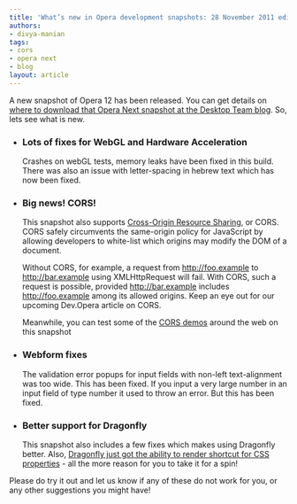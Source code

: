 ```yaml
---
title: 'What’s new in Opera development snapshots: 28 November 2011 edition'
authors:
- divya-manian
tags:
- cors
- opera next
- blog
layout: article
---
```

  <p>A new snapshot of Opera 12 has been released. You can get details on <a href="http://my.opera.com/desktopteam/blog/2011/11/28/glyphs-and-plugins">where to download that Opera Next snapshot at the Desktop Team blog</a>. So, lets see what is new.</p>
  <ul>
    <li>
      <h3>Lots of fixes for WebGL and Hardware Acceleration</h3>
      <p>Crashes on webGL tests, memory leaks have been fixed in this build. There was also an issue with letter-spacing in hebrew text which has now been fixed.</p>
    </li>
    <li>
      <h3>Big news! CORS!</h3>
      <p>This snapshot also supports <a href="http://www.w3.org/TR/cors/">Cross-Origin Resource Sharing</a>, or CORS. CORS safely circumvents the same-origin policy for JavaScript by allowing developers to white-list which origins may modify the DOM of a document.</p>
      <p>Without CORS, for example, a request from <a href="http://foo.example" target="_blank">http://foo.example</a> to <a href="http://bar.example" target="_blank">http://bar.example</a> using XMLHttpRequest will fail. With CORS, such a request is possible, provided <a href="http://bar.example" target="_blank">http://bar.example</a> includes <a href="http://foo.example" target="_blank">http://foo.example</a> among its allowed origins. Keep an eye out for our upcoming Dev.Opera article on CORS.</p>
      <p>Meanwhile, you can test some of the <a href="http://arunranga.com/examples/access-control/">CORS demos</a> around the web on this snapshot</p>
    </li>
    <li>
      <h3>Webform fixes</h3>
      <p>The validation error popups for input fields with non-left text-alignment was too wide. This has been fixed. If you input a very large number in an input field of type number it used to throw an error. But this has been fixed. </p>
    </li>
    <li>
      <h3>Better support for Dragonfly</h3>
      <p>This snapshot also includes a few fixes which makes using Dragonfly better. Also, <a href="http://my.opera.com/dragonfly/blog/css-shorthands">Dragonfly just got the ability to render shortcut for CSS properties</a> - all the more reason for you to take it for a spin! </p>
    </li>
  </ul>
    <p>Please do try it out and let us know if any of these do not work for you, or any other suggestions you might have!</p>
